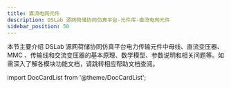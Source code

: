 ```yaml
---
title: 直流电网元件
description: DSLab 源网荷储协同仿真平台-元件库-直流电网元件
sidebar_position: 50
---
```



本节主要介绍 DSLab 源网荷储协同仿真平台电力传输元件中母线、直流变压器、 MMC 、传输线和交流变压器的基本原理、数学模型、参数说明和相关问题等。如需深入了解各模块功能文档，请跳转相应帮助文档查阅。


import DocCardList from '@theme/DocCardList';

<DocCardList />